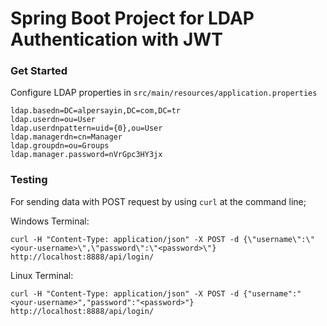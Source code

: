 # Spring Boot Project for LDAP Authentication with JWT

### Get Started
Configure LDAP properties in `src/main/resources/application.properties` 
```ldap.url=ldap://172.0.0.1:389/
ldap.basedn=DC=alpersayin,DC=com,DC=tr
ldap.userdn=ou=User
ldap.userdnpattern=uid={0},ou=User
ldap.managerdn=cn=Manager
ldap.groupdn=ou=Groups
ldap.manager.password=nVrGpc3HY3jx
```
### Testing
For sending data with POST request by using `curl` at the command line;

Windows Terminal:
```
curl -H "Content-Type: application/json" -X POST -d {\"username\":\"<your-username>\",\"password\":\"<password>\"} http://localhost:8888/api/login/
```
Linux Terminal:
```
curl -H "Content-Type: application/json" -X POST -d {"username":"<your-username>","password":"<password>"} http://localhost:8888/api/login/
```